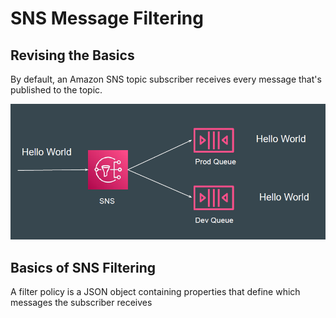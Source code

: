# SNS Message Filtering


## Revising the Basics
By default, an Amazon SNS topic subscriber receives every message that's
published to the topic.

![My Image](images/image1.png)

## Basics of SNS Filtering
A filter policy is a JSON object containing properties that define which
messages the subscriber receives

